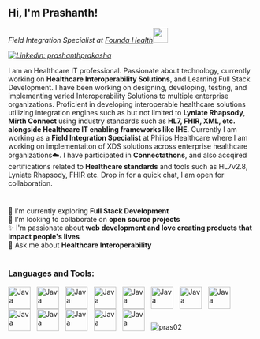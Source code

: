 <h2> Hi, I'm Prashanth!</h2>


<p>
<em>
Field Integration Specialist at <a href="https://www.foundahealth.com/">Founda Health</a><img src="https://user-images.githubusercontent.com/74038190/216649417-9acc58df-9186-4132-ad43-819a57babb67.gif" width="30">
 
[![Linkedin: prashanthprakasha](https://img.shields.io/badge/-prashanthprakasha-blue?style=flat-square&logo=Linkedin&logoColor=white&link=https://www.linkedin.com/in/prashanthprakasha/)](https://www.linkedin.com/in/prashanthprakasha/)
</em>
</p>
 
I am an Healthcare IT professional. Passionate about technology, currently working on **Healthcare Interoperability Solutions**, and Learning Full Stack Development. I have been working on designing, developing, testing, and implementing varied Interoperability Solutions to multiple enterprise organizations. Proficient in developing interoperable healthcare solutions utilizing integration engines such as but not limited to **Lyniate Rhapsody**, **Mirth Connect** using industry standards such as **HL7, FHIR, XML, etc. alongside Healthcare IT enabling frameworks like IHE**. Currently I am working as a **Field Integration Specialist** at Philips Healthcare where I am working on implementaiton of XDS solutions across enterprise healthcare organizations☁️. I have participated in **Connectathons**, and also accqired certifications related to **Healthcare standards** and tools such as HL7v2.8, Lyniate Rhapsody, FHIR etc. Drop in for a quick chat, I am open for collaboration.



#

🔭 I'm currently exploring **Full Stack Development** <br>
🌱 I'm looking to collaborate on **open source projects** <br>
✨ I'm passionate about **web development and love creating products that impact people's lives**  <br>
💬 Ask me about **Healthcare Interoperability**

#

### Languages and Tools: 
<img align="left" alt="Java" width="45px" style="padding-right:10px;" src="https://cdn.jsdelivr.net/gh/devicons/devicon/icons/html5/html5-original-wordmark.svg" />
<img align="left" alt="Java" width="45px" style="padding-right:10px;" src="https://cdn.jsdelivr.net/gh/devicons/devicon/icons/css3/css3-original-wordmark.svg" />
<img align="left" alt="Java" width="45px" style="padding-right:10px;" src="https://cdn.jsdelivr.net/gh/devicons/devicon/icons/javascript/javascript-original.svg" />
<img align="left" alt="Java" width="45px" style="padding-right:10px;" src="https://cdn.jsdelivr.net/gh/devicons/devicon/icons/dotnetcore/dotnetcore-original.svg" />
<img align="left" alt="Java" width="45px" style="padding-right:10px;" src="https://cdn.jsdelivr.net/gh/devicons/devicon/icons/python/python-original-wordmark.svg" />
<img align="left" alt="Java" width="45px" style="padding-right:10px;" src="https://cdn.jsdelivr.net/gh/devicons/devicon/icons/nodejs/nodejs-original-wordmark.svg" />
<img align="left" alt="Java" width="45px" style="padding-right:10px;" src="https://cdn.jsdelivr.net/gh/devicons/devicon/icons/react/react-original-wordmark.svg" />
<img align="left" alt="Java" width="45px" style="padding-right:10px;" src="https://cdn.jsdelivr.net/gh/devicons/devicon/icons/postgresql/postgresql-original-wordmark.svg" />
<img align="left" alt="Java" width="45px" style="padding-right:10px;" src="https://cdn.jsdelivr.net/gh/devicons/devicon/icons/microsoftsqlserver/microsoftsqlserver-plain-wordmark.svg" />
<img align="left" alt="Java" width="45px" style="padding-right:10px;" src="https://cdn.jsdelivr.net/gh/devicons/devicon/icons/ubuntu/ubuntu-plain-wordmark.svg" />
<img align="left" alt="Java" width="45px" style="padding-right:10px;" src="https://cdn.jsdelivr.net/gh/devicons/devicon/icons/amazonwebservices/amazonwebservices-original-wordmark.svg" />
<img align="left" alt="Java" width="45px" style="padding-right:10px;" src="https://cdn.jsdelivr.net/gh/devicons/devicon/icons/docker/docker-original-wordmark.svg" />
<img align="left" alt="Java" width="45px" style="padding-right:10px;" src="https://cdn.jsdelivr.net/gh/devicons/devicon/icons/vscode/vscode-original-wordmark.svg" />
<br>
<br>

# 
<img align="left" src="https://github-readme-stats.vercel.app/api/top-langs?username=pras02&show_icons=true&locale=en&layout=compact" alt="pras02" />
